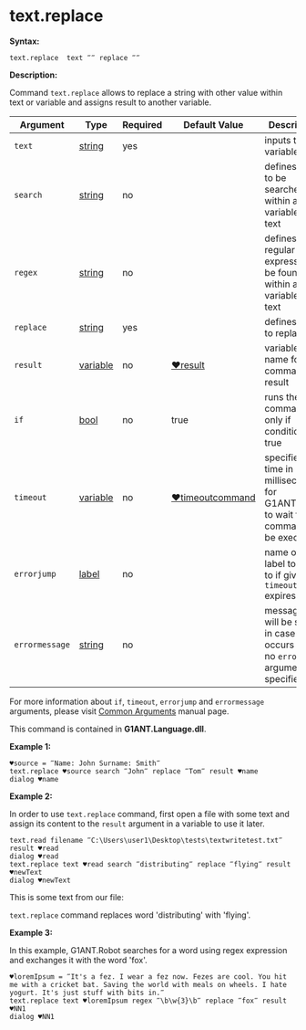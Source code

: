 # text.replace

**Syntax:**

```G1ANT
text.replace  text ‴‴ replace ‴‴
```

**Description:**

Command `text.replace` allows to replace a string with other value within text or variable and assigns result to another variable.

| Argument | Type | Required | Default Value | Description |
| -------- | ---- | -------- | ------------- | ----------- |
|`text`| [string](https://github.com/G1ANT-Robot/G1ANT.Manual/blob/master/G1ANT-Language/Structures/bool.md) | yes|  | inputs text or variable |
|`search`| [string](https://github.com/G1ANT-Robot/G1ANT.Manual/blob/master/G1ANT-Language/Structures/bool.md) | no |   | defines text to be searched within a variable or text |
|`regex`| [string](https://github.com/G1ANT-Robot/G1ANT.Manual/blob/master/G1ANT-Language/Structures/bool.md) | no|   | defines regular expression to be found within a variable or text |
|`replace`| [string](https://github.com/G1ANT-Robot/G1ANT.Manual/blob/master/G1ANT-Language/Structures/bool.md) | yes|   | defines value to replace to |
|`result`| [variable](https://github.com/G1ANT-Robot/G1ANT.Manual/blob/master/G1ANT-Language/Special-Characters/variable.md)  | no |  [♥result](https://github.com/G1ANT-Robot/G1ANT.Manual/blob/master/G1ANT-Language/Common-Arguments.md)  | variable name for command’s result |
|`if`| [bool](https://github.com/G1ANT-Robot/G1ANT.Manual/blob/master/G1ANT-Language/Structures/bool.md) | no | true | runs the command only if condition is true |
|`timeout`| [variable](https://github.com/G1ANT-Robot/G1ANT.Manual/blob/master/G1ANT-Language/Special-Characters/variable.md) | no | [♥timeoutcommand](https://github.com/G1ANT-Robot/G1ANT.Manual/blob/master/G1ANT-Language/Variables/Special-Variables.md)  | specifies time in milliseconds for G1ANT.Robot to wait for the command to be executed |
|`errorjump` | [label](https://github.com/G1ANT-Robot/G1ANT.Manual/blob/master/G1ANT-Language/Structures/bool.md) | no | | name of the label to jump to if given `timeout` expires |
|`errormessage`| [string](https://github.com/G1ANT-Robot/G1ANT.Manual/blob/master/G1ANT-Language/Structures/bool.md) | no |  | message that will be shown in case error occurs and no `errorjump` argument is specified |

For more information about `if`, `timeout`, `errorjump` and `errormessage` arguments, please visit [Common Arguments](https://github.com/G1ANT-Robot/G1ANT.Manual/blob/master/G1ANT-Language/Common-Arguments.md)  manual page.

This command is contained in **G1ANT.Language.dll**.

**Example 1:**

```G1ANT
♥source = ‴Name: John Surname: Smith‴
text.replace ♥source search ‴John‴ replace ‴Tom‴ result ♥name
dialog ♥name
```

**Example 2:**

In order to use `text.replace` command, first open a file with some text and assign its content to the `result` argument in a variable to use it later.

```G1ANT
text.read filename ‴C:\Users\user1\Desktop\tests\textwritetest.txt‴ result ♥read
dialog ♥read
text.replace text ♥read search ‴distributing‴ replace ‴flying‴ result ♥newText
dialog ♥newText
```

This is some text from our file:

 

`text.replace` command replaces word 'distributing' with 'flying'.

 

**Example 3:**

In this example, G1ANT.Robot searches for a word using regex expression and exchanges it with the word 'fox'.

```G1ANT
♥loremIpsum = ‴It's a fez. I wear a fez now. Fezes are cool. You hit me with a cricket bat. Saving the world with meals on wheels. I hate yogurt. It's just stuff with bits in.‴
text.replace text ♥loremIpsum regex ‴\b\w{3}\b‴ replace ‴fox‴ result ♥NN1
dialog ♥NN1
```


